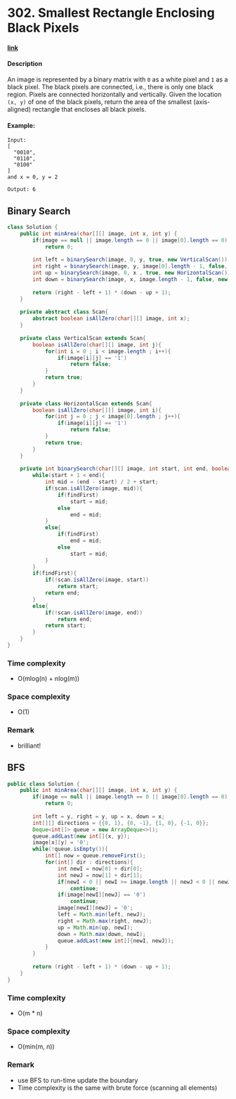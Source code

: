 # 302. Smallest Rectangle Enclosing Black Pixels

#### [link](https://leetcode.com/problems/XXX/description/)

#### Description
An image is represented by a binary matrix with `0` as a white pixel and `1` as a black pixel. The black pixels are connected, i.e., there is only one black region. Pixels are connected horizontally and vertically. Given the location `(x, y)` of one of the black pixels, return the area of the smallest (axis-aligned) rectangle that encloses all black pixels.

#### Example:
```
Input:
[
  "0010",
  "0110",
  "0100"
]
and x = 0, y = 2

Output: 6
```

## Binary Search
```java
class Solution {
    public int minArea(char[][] image, int x, int y) {
        if(image == null || image.length == 0 || image[0].length == 0)
            return 0;
        
        int left = binarySearch(image, 0, y, true, new VerticalScan());
        int right = binarySearch(image, y, image[0].length - 1, false, new VerticalScan());
        int up = binarySearch(image, 0, x , true, new HorizontalScan());
        int down = binarySearch(image, x, image.length - 1, false, new HorizontalScan());
        
        return (right - left + 1) * (down - up + 1);
    }
    
    private abstract class Scan{
        abstract boolean isAllZero(char[][] image, int x);
    }
    
    private class VerticalScan extends Scan{
        boolean isAllZero(char[][] image, int j){
            for(int i = 0 ; i < image.length ; i++){
                if(image[i][j] == '1')
                    return false;
            }
            return true;
        }
    }
    
    private class HorizontalScan extends Scan{
        boolean isAllZero(char[][] image, int i){
            for(int j = 0 ; j < image[0].length ; j++){
                if(image[i][j] == '1')
                    return false;
            }
            return true;
        }
    }
    
    private int binarySearch(char[][] image, int start, int end, boolean findFirst, Scan scan){
        while(start + 1 < end){
            int mid = (end - start) / 2 + start;
            if(scan.isAllZero(image, mid)){
                if(findFirst)
                    start = mid;
                else
                    end = mid;
            }
            else{
                if(findFirst)
                    end = mid;
                else
                    start = mid;
            }
        }
        if(findFirst){
            if(!scan.isAllZero(image, start))
                return start;
            return end;
        }
        else{
            if(!scan.isAllZero(image, end))
                return end;
            return start;
        }
    }
}
```
### Time complexity
* O(mlog(n) + nlog(m))
### Space complexity
* O(1)
### Remark
* brilliant!

## BFS
```java
public class Solution {
    public int minArea(char[][] image, int x, int y) {
        if(image == null || image.length == 0 || image[0].length == 0)
            return 0;
            
        int left = y, right = y, up = x, down = x;
        int[][] directions = {{0, 1}, {0, -1}, {1, 0}, {-1, 0}};
        Deque<int[]> queue = new ArrayDeque<>();
        queue.addLast(new int[]{x, y});
        image[x][y] = '0';
        while(!queue.isEmpty()){
            int[] now = queue.removeFirst();
            for(int[] dir : directions){
                int newI = now[0] + dir[0];
                int newJ = now[1] + dir[1];
                if(newI < 0 || newI >= image.length || newJ < 0 || newJ >= image[0].length)
                    continue;
                if(image[newI][newJ] == '0')
                    continue;
                image[newI][newJ] = '0';
                left = Math.min(left, newJ);
                right = Math.max(right, newJ);
                up = Math.min(up, newI);
                down = Math.max(down, newI);
                queue.addLast(new int[]{newI, newJ});
            }
        }
        
        return (right - left + 1) * (down - up + 1);
    }
}
```
### Time complexity
* O(m * n)
### Space complexity
* O(min(m, n))
### Remark
* use BFS to run-time update the boundary
* Time complexity is the same with brute force (scanning all elements)